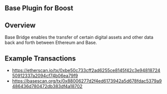 ## Base Plugin for Boost

## Overview

Base Bridge enables the transfer of certain digital assets and other data back and forth between Ethereum and Base.

## Example Transactions
- https://etherscan.io/tx/0xbe50c733cff2ad6255ce8145f42c3e9481872450912337a2094cf74b06ea79f9
- https://basescan.org/tx/0x88006277d2f4ed6173942a5d678fdac5379a9486436d780472db383df4a18702